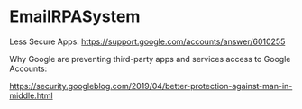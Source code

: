 # EmailRPASystem

Less Secure Apps:  https://support.google.com/accounts/answer/6010255 

Why Google are preventing third-party apps and services access to Google Accounts:  

https://security.googleblog.com/2019/04/better-protection-against-man-in-middle.html
